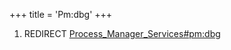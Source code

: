 +++
title = 'Pm:dbg'
+++

1.  REDIRECT
    [Process_Manager_Services#pm:dbg](Process_Manager_Services#pmdbg "wikilink")

